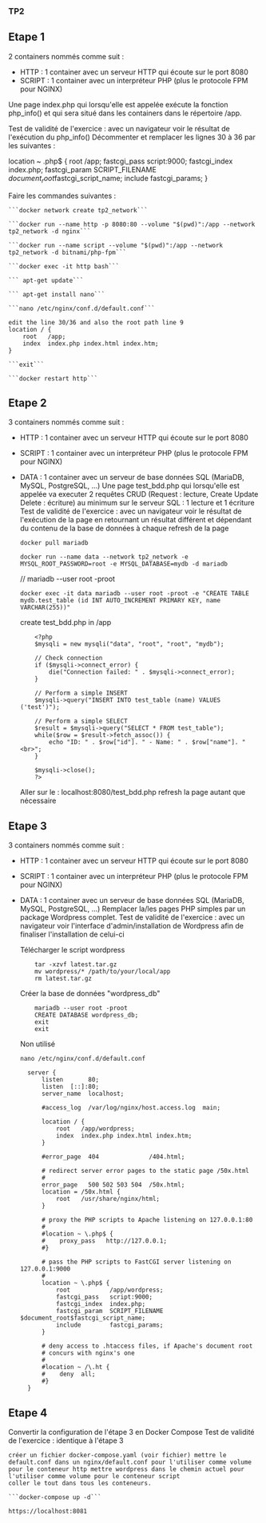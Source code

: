 ### TP2

## Etape 1
2 containers nommés comme suit :

- HTTP : 1 container avec un serveur HTTP qui écoute sur le port 8080
- SCRIPT : 1 container avec un interpréteur PHP (plus le protocole FPM pour NGINX)

Une page index.php qui lorsqu'elle est appelée exécute la fonction php_info() et qui sera situé dans les containers dans le répertoire /app.

Test de validité de l'exercice : avec un navigateur voir le résultat de l'exécution du php_info()
Décommenter et remplacer les lignes 30 à 36 par les suivantes :

location ~ \.php$ {
root /app;
fastcgi_pass script:9000;
fastcgi_index index.php;
fastcgi_param SCRIPT_FILENAME
$document_root$fastcgi_script_name;
include fastcgi_params;
}

Faire les commandes suivantes :

    ```docker network create tp2_network```

    ```docker run --name http -p 8080:80 --volume "$(pwd)":/app --network tp2_network -d nginx```

    ```docker run --name script --volume "$(pwd)":/app --network tp2_network -d bitnami/php-fpm```

    ```docker exec -it http bash```

    ``` apt-get update```

    ``` apt-get install nano```

    ```nano /etc/nginx/conf.d/default.conf```

    edit the line 30/36 and also the root path line 9
    location / {
        root   /app;
        index  index.php index.html index.htm;
    }

    ```exit```

    ```docker restart http```

## Etape 2
3 containers nommés comme suit :

- HTTP : 1 container avec un serveur HTTP qui écoute sur le port 8080
- SCRIPT : 1 container avec un interpréteur PHP (plus le protocole FPM pour NGINX)
- DATA : 1 container avec un serveur de base données SQL (MariaDB, MySQL, PostgreSQL,
...)
Une page test_bdd.php qui lorsqu'elle est appelée va executer 2 requêtes CRUD (Request :
lecture, Create Update Delete : écriture) au minimum sur le serveur SQL : 1 lecture et 1 écriture
Test de validité de l'exercice : avec un navigateur voir le résultat de l'exécution de la page en retournant un résultat différent et dépendant du contenu de la base de données à chaque refresh de la page



    ```docker pull mariadb```

    ```docker run --name data --network tp2_network -e MYSQL_ROOT_PASSWORD=root -e MYSQL_DATABASE=mydb -d mariadb```

    // mariadb --user root -proot

    ```docker exec -it data mariadb --user root -proot -e "CREATE TABLE mydb.test_table (id INT AUTO_INCREMENT PRIMARY KEY, name VARCHAR(255))"```

    create test_bdd.php in /app

    ```
        <?php
        $mysqli = new mysqli("data", "root", "root", "mydb");

        // Check connection
        if ($mysqli->connect_error) {
            die("Connection failed: " . $mysqli->connect_error);
        }

        // Perform a simple INSERT
        $mysqli->query("INSERT INTO test_table (name) VALUES ('test')");

        // Perform a simple SELECT
        $result = $mysqli->query("SELECT * FROM test_table");
        while($row = $result->fetch_assoc()) {
            echo "ID: " . $row["id"]. " - Name: " . $row["name"]. "<br>";
        }

        $mysqli->close();
        ?>
    ```

    Aller sur le : localhost:8080/test_bdd.php
    refresh la page autant que nécessaire


## Etape 3
3 containers nommés comme suit :
- HTTP : 1 container avec un serveur HTTP qui écoute sur le port 8080
- SCRIPT : 1 container avec un interpréteur PHP (plus le protocole FPM pour NGINX)
- DATA : 1 container avec un serveur de base données SQL (MariaDB, MySQL, PostgreSQL,
...)
Remplacer la/les pages PHP simples par un package Wordpress complet.
Test de validité de l'exercice : avec un navigateur voir l'interface d'admin/installation de Wordpress afin de finaliser l'installation de celui-ci

    Télécharger le script wordpress

    ``` curl -O https://wordpress.org/latest.tar.gz
        tar -xzvf latest.tar.gz
        mv wordpress/* /path/to/your/local/app
        rm latest.tar.gz
    ```

    Créer la base de données "wordpress_db"

    ``` docker exec -it data bash
        mariadb --user root -proot
        CREATE DATABASE wordpress_db;
        exit
        exit
    ```
    Non utilisé

    ```nano /etc/nginx/conf.d/default.conf```

        server {
            listen       80;
            listen  [::]:80;
            server_name  localhost;

            #access_log  /var/log/nginx/host.access.log  main;

            location / {
                root   /app/wordpress;
                index  index.php index.html index.htm;
            }

            #error_page  404              /404.html;

            # redirect server error pages to the static page /50x.html
            #
            error_page   500 502 503 504  /50x.html;
            location = /50x.html {
                root   /usr/share/nginx/html;
            }

            # proxy the PHP scripts to Apache listening on 127.0.0.1:80
            #
            #location ~ \.php$ {
            #    proxy_pass   http://127.0.0.1;
            #}

            # pass the PHP scripts to FastCGI server listening on 127.0.0.1:9000
            #
            location ~ \.php$ {
                root           /app/wordpress;
                fastcgi_pass   script:9000;
                fastcgi_index  index.php;
                fastcgi_param  SCRIPT_FILENAME  $document_root$fastcgi_script_name;
                include        fastcgi_params;
            }

            # deny access to .htaccess files, if Apache's document root
            # concurs with nginx's one
            #
            #location ~ /\.ht {
            #    deny  all;
            #}
        }

## Etape 4

Convertir la configuration de l'étape 3 en Docker Compose
Test de validité de l'exercice : identique à l'étape 3

    créer un fichier docker-compose.yaml (voir fichier) mettre le default.conf dans un nginx/default.conf pour l'utiliser comme volume pour le conteneur http mettre wordpress dans le chemin actuel pour l'utiliser comme volume pour le conteneur script
    coller le tout dans tous les conteneurs.

    ```docker-compose up -d```

    https://localhost:8081